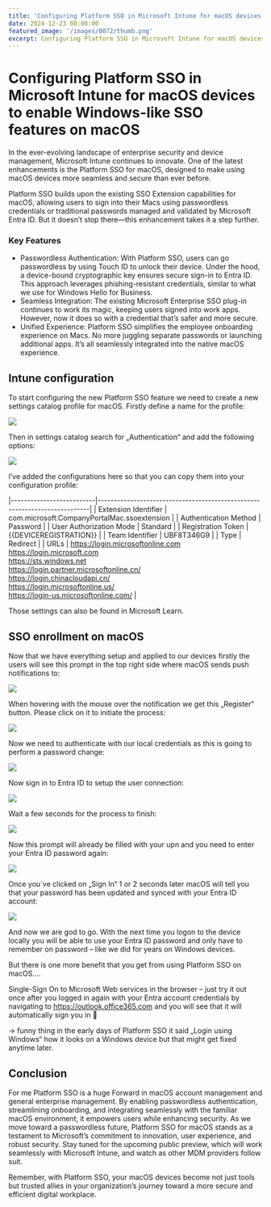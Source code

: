 ```yaml
---
title: 'Configuring Platform SSO in Microsoft Intune for macOS devices to enable Windows-like SSO features on macOS'
date: 2024-12-23 00:00:00
featured_image: '/images/0072/thumb.png'
excerpt: Configuring Platform SSO in Microsoft Intune for macOS devices to enable Windows-like SSO features on macOS
---
```


# Configuring Platform SSO in Microsoft Intune for macOS devices to enable Windows-like SSO features on macOS

In the ever-evolving landscape of enterprise security and device management, Microsoft Intune continues to innovate. One of the latest enhancements is the Platform SSO for macOS, designed to make using macOS devices more seamless and secure than ever before.

Platform SSO builds upon the existing SSO Extension capabilities for macOS, allowing users to sign into their Macs using passwordless credentials or traditional passwords managed and validated by Microsoft Entra ID. But it doesn’t stop there—this enhancement takes it a step further.

### Key Features
- Passwordless Authentication: With Platform SSO, users can go passwordless by using Touch ID to unlock their device. Under the hood, a device-bound cryptographic key ensures secure sign-in to Entra ID. This approach leverages phishing-resistant credentials, similar to what we use for Windows Hello for Business.
- Seamless Integration: The existing Microsoft Enterprise SSO plug-in continues to work its magic, keeping users signed into work apps. However, now it does so with a credential that’s safer and more secure.
- Unified Experience: Platform SSO simplifies the employee onboarding experience on Macs. No more juggling separate passwords or launching additional apps. It’s all seamlessly integrated into the native macOS experience.

## Intune configuration
To start configuring the new Platform SSO feature we need to create a new settings catalog profile for macOS. Firstly define a name for the profile:

![](/images/0072/1.png)

Then in settings catalog search for „Authentication“ and add the following options:

![](/images/0072/2.png)

I’ve added the configurations here so that you can copy them into your configuration profile:


|--------------------------|---------------------------------------------------------------------------|
| Extension Identifier      | com.microsoft.CompanyPortalMac.ssoextension                              |
| Authentication Method     | Password                                                                 |
| User Authorization Mode   | Standard                                                                 |
| Registration Token        | {{DEVICEREGISTRATION}}                                                   |
| Team Identifier           | UBF8T346G9                                                               |
| Type                      | Redirect                                                                 |
| URLs                      | https://login.microsoftonline.com<br>https://login.microsoft.com<br>https://sts.windows.net<br>https://login.partner.microsoftonline.cn/<br>https://login.chinacloudapi.cn/<br>https://login.microsoftonline.us/<br>https://login-us.microsoftonline.com/ |

Those settings can also be found in Microsoft Learn.

## SSO enrollment on macOS
Now that we have everything setup and applied to our devices firstly the users will see this prompt in the top right side where macOS sends push notifications to:

![](/images/0072/3.png)

When hovering with the mouse over the notification we get this „Register“ button. Please click on it to initiate the process:

![](/images/0072/4.png)

Now we need to authenticate with our local credentials as this is going to perform a password change:

![](/images/0072/5.png)

Now sign in to Entra ID to setup the user connection:

![](/images/0072/6.png)

Wait a few seconds for the process to finish:

![](/images/0072/7.png)

Now this prompt will already be filled with your upn and you need to enter your Entra ID password again:

![](/images/0072/8.png)

Once you`ve clicked on „Sign In“ 1 or 2 seconds later macOS will tell you that your password has been updated and synced with your Entra ID account:

![](/images/0072/9.png)

And now we are god to go. With the next time you logon to the device locally you will be able to use your Entra ID password and only have to remember on password – like we did for years on Windows devices.

But there is one more benefit that you get from using Platform SSO on macOS….

Single-Sign On to Microsoft Web services in the browser – just try it out once after you logged in again with your Entra account credentials by navigating to https://outlook.office365.com and you will see that it will automatically sign you in 🙂

-> funny thing in the early days of Platform SSO it said „Login using Windows“ how it looks on a Windows device but that might get fixed anytime later.

## Conclusion
For me Platform SSO is a huge Forward in macOS account management and general enterprise management. By enabling passwordless authentication, streamlining onboarding, and integrating seamlessly with the familiar macOS environment, it empowers users while enhancing security. As we move toward a passwordless future, Platform SSO for macOS stands as a testament to Microsoft’s commitment to innovation, user experience, and robust security. Stay tuned for the upcoming public preview, which will work seamlessly with Microsoft Intune, and watch as other MDM providers follow suit.

Remember, with Platform SSO, your macOS devices become not just tools but trusted allies in your organization’s journey toward a more secure and efficient digital workplace.
